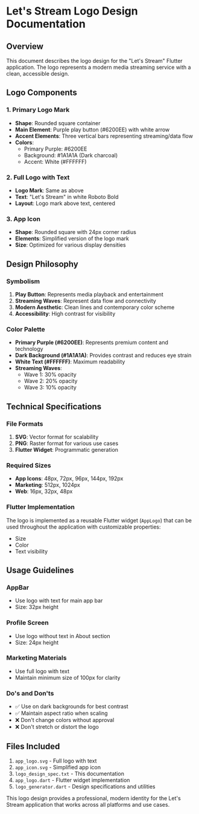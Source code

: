 # Let's Stream Logo Design Documentation

## Overview
This document describes the logo design for the "Let's Stream" Flutter application. The logo represents a modern media streaming service with a clean, accessible design.

## Logo Components

### 1. Primary Logo Mark
- **Shape**: Rounded square container
- **Main Element**: Purple play button (#6200EE) with white arrow
- **Accent Elements**: Three vertical bars representing streaming/data flow
- **Colors**: 
  - Primary Purple: #6200EE
  - Background: #1A1A1A (Dark charcoal)
  - Accent: White (#FFFFFF)

### 2. Full Logo with Text
- **Logo Mark**: Same as above
- **Text**: "Let's Stream" in white Roboto Bold
- **Layout**: Logo mark above text, centered

### 3. App Icon
- **Shape**: Rounded square with 24px corner radius
- **Elements**: Simplified version of the logo mark
- **Size**: Optimized for various display densities

## Design Philosophy

### Symbolism
1. **Play Button**: Represents media playback and entertainment
2. **Streaming Waves**: Represent data flow and connectivity
3. **Modern Aesthetic**: Clean lines and contemporary color scheme
4. **Accessibility**: High contrast for visibility

### Color Palette
- **Primary Purple (#6200EE)**: Represents premium content and technology
- **Dark Background (#1A1A1A)**: Provides contrast and reduces eye strain
- **White Text (#FFFFFF)**: Maximum readability
- **Streaming Waves**: 
  - Wave 1: 30% opacity
  - Wave 2: 20% opacity
  - Wave 3: 10% opacity

## Technical Specifications

### File Formats
1. **SVG**: Vector format for scalability
2. **PNG**: Raster format for various use cases
3. **Flutter Widget**: Programmatic generation

### Required Sizes
- **App Icons**: 48px, 72px, 96px, 144px, 192px
- **Marketing**: 512px, 1024px
- **Web**: 16px, 32px, 48px

### Flutter Implementation
The logo is implemented as a reusable Flutter widget (`AppLogo`) that can be used throughout the application with customizable properties:
- Size
- Color
- Text visibility

## Usage Guidelines

### AppBar
- Use logo with text for main app bar
- Size: 32px height

### Profile Screen
- Use logo without text in About section
- Size: 24px height

### Marketing Materials
- Use full logo with text
- Maintain minimum size of 100px for clarity

### Do's and Don'ts
- ✅ Use on dark backgrounds for best contrast
- ✅ Maintain aspect ratio when scaling
- ❌ Don't change colors without approval
- ❌ Don't stretch or distort the logo

## Files Included
1. `app_logo.svg` - Full logo with text
2. `app_icon.svg` - Simplified app icon
3. `logo_design_spec.txt` - This documentation
4. `app_logo.dart` - Flutter widget implementation
5. `logo_generator.dart` - Design specifications and utilities

This logo design provides a professional, modern identity for the Let's Stream application that works across all platforms and use cases.